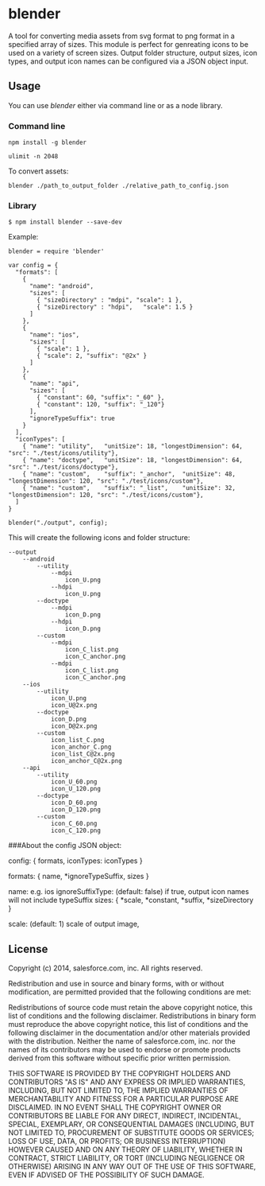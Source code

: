 blender
========

A tool for converting media assets from svg format to png format in a specified array of sizes. This module is perfect for genreating icons to be used on a variety of screen sizes. Output folder structure, output sizes, icon types, and output icon names can be configured via a JSON object input.

## Usage

You can use _blender_ either via command line or as a node library.

### Command line

	npm install -g blender

	ulimit -n 2048

To convert assets:

	blender ./path_to_output_folder ./relative_path_to_config.json

### Library

	$ npm install blender --save-dev

Example:

	blender = require 'blender'

	var config = { 
	  "formats": [
	    {
	      "name": "android",
	      "sizes": [
	        { "sizeDirectory" : "mdpi", "scale": 1 },
	        { "sizeDirectory" : "hdpi",   "scale": 1.5 }
	      ]
	    },
	    {
	      "name": "ios",
	      "sizes": [
	        { "scale": 1 },
	        { "scale": 2, "suffix": "@2x" }
	      ]
	    },
	    {
	      "name": "api",
	      "sizes": [
	        { "constant": 60, "suffix": "_60" },
	        { "constant": 120, "suffix": "_120"}
	      ], 
	      "ignoreTypeSuffix": true
	    }
	  ],
	  "iconTypes": [
	    { "name": "utility",   "unitSize": 18, "longestDimension": 64,  "src": "./test/icons/utility"},
	    { "name": "doctype",   "unitSize": 18, "longestDimension": 64,  "src": "./test/icons/doctype"},
	    { "name": "custom",    "suffix": "_anchor",  "unitSize": 48, "longestDimension": 120, "src": "./test/icons/custom"},
	    { "name": "custom",    "suffix": "_list",    "unitSize": 32, "longestDimension": 120, "src": "./test/icons/custom"},
	  ]
	}

	blender("./output", config);

This will create the following icons and folder structure:

	--output
		--android
			--utility
				--mdpi
					icon_U.png
				--hdpi
					icon_U.png
			--doctype
				--mdpi
					icon_D.png
				--hdpi
					icon_D.png
			--custom
				--mdpi
					icon_C_list.png
					icon_C_anchor.png
				--mdpi
					icon_C_list.png
					icon_C_anchor.png
		--ios
			--utility
				icon_U.png
				icon_U@2x.png
			--doctype
				icon_D.png
				icon_D@2x.png
			--custom
				icon_list_C.png
				icon_anchor_C.png
				icon_list_C@2x.png
				icon_anchor_C@2x.png
		--api
			--utility
				icon_U_60.png
				icon_U_120.png
			--doctype
				icon_D_60.png
				icon_D_120.png
			--custom
				icon_C_60.png
				icon_C_120.png

###About the config JSON object:

config: { formats, iconTypes: iconTypes }

formats: { name, *ignoreTypeSuffix, sizes }

name: e.g. ios
ignoreSuffixType: (default: false) if true, output icon names will not include typeSuffix
sizes: { *scale, *constant, *suffix, *sizeDirectory }

scale: (default: 1) scale of output image, 





## License

Copyright (c) 2014, salesforce.com, inc. All rights reserved.

Redistribution and use in source and binary forms, with or without modification, are permitted provided that the following conditions are met:

Redistributions of source code must retain the above copyright notice, this list of conditions and the following disclaimer.
Redistributions in binary form must reproduce the above copyright notice, this list of conditions and the following disclaimer in the documentation and/or other materials provided with the distribution.
Neither the name of salesforce.com, inc. nor the names of its contributors may be used to endorse or promote products derived from this software without specific prior written permission.

THIS SOFTWARE IS PROVIDED BY THE COPYRIGHT HOLDERS AND CONTRIBUTORS "AS IS" AND ANY EXPRESS OR IMPLIED WARRANTIES, INCLUDING, BUT NOT LIMITED TO, THE IMPLIED WARRANTIES OF MERCHANTABILITY AND FITNESS FOR A PARTICULAR PURPOSE ARE DISCLAIMED. IN NO EVENT SHALL THE COPYRIGHT OWNER OR CONTRIBUTORS BE LIABLE FOR ANY DIRECT, INDIRECT, INCIDENTAL, SPECIAL, EXEMPLARY, OR CONSEQUENTIAL DAMAGES (INCLUDING, BUT NOT LIMITED TO, PROCUREMENT OF SUBSTITUTE GOODS OR SERVICES; LOSS OF USE, DATA, OR PROFITS; OR BUSINESS INTERRUPTION) HOWEVER CAUSED AND ON ANY THEORY OF LIABILITY, WHETHER IN CONTRACT, STRICT LIABILITY, OR TORT (INCLUDING NEGLIGENCE OR OTHERWISE) ARISING IN ANY WAY OUT OF THE USE OF THIS SOFTWARE, EVEN IF ADVISED OF THE POSSIBILITY OF SUCH DAMAGE.